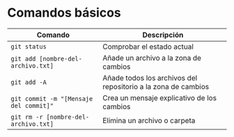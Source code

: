 # Comandos básicos

| Comando | Descripción |
| ------- | ----------- |
| `git status` | Comprobar el estado actual |
| `git add [nombre-del-archivo.txt]` | Añade un archivo a la zona de cambios |
| `git add -A` | Añade todos los archivos del repositorio a la zona de cambios |
| `git commit -m "[Mensaje del commit]"` | Crea un mensaje explicativo de los cambios |
| `git rm -r [nombre-del-archivo.txt]` | Elimina un archivo o carpeta |
